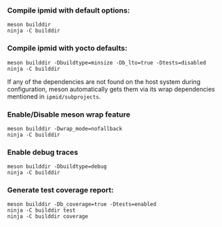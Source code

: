 ### Compile ipmid with default options:
```ascii
meson builddir
ninja -C builddir
```
### Compile ipmid with yocto defaults:
```ascii
meson builddir -Dbuildtype=minsize -Db_lto=true -Dtests=disabled
ninja -C builddir
```
If any of the dependencies are not found on the host system during
configuration, meson automatically gets them via its wrap dependencies
mentioned in `ipmid/subprojects`.

### Enable/Disable meson wrap feature
```ascii
meson builddir -Dwrap_mode=nofallback
ninja -C builddir
```
### Enable debug traces
```ascii
meson builddir -Dbuildtype=debug
ninja -C builddir
```
### Generate test coverage report:
```ascii
meson builddir -Db_coverage=true -Dtests=enabled
ninja -C builddir test
ninja -C builddir coverage
```
